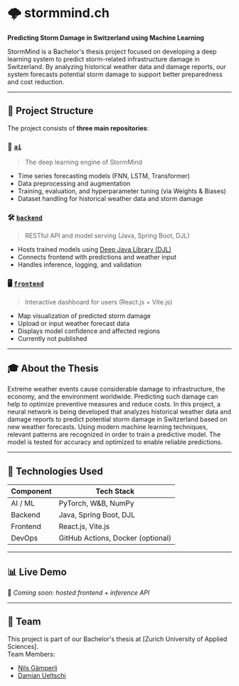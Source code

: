 # 🌩️ stormmind.ch

**Predicting Storm Damage in Switzerland using Machine Learning**

StormMind is a Bachelor's thesis project focused on developing a deep learning system to predict storm-related infrastructure damage in Switzerland. By analyzing historical weather data and damage reports, our system forecasts potential storm damage to support better preparedness and cost reduction.

---

## 📁 Project Structure

The project consists of **three main repositories**:

### 🧠 [`ai`](https://github.com/stormmind-ch/ai)
> The deep learning engine of StormMind

- Time series forecasting models (FNN, LSTM, Transformer)
- Data preprocessing and augmentation
- Training, evaluation, and hyperparameter tuning (via Weights & Biases)
- Dataset handling for historical weather data and storm damage

### 🛠️ [`backend`](https://github.com/stormmind-ch/backend)
> RESTful API and model serving (Java, Spring Boot, DJL)

- Hosts trained models using [Deep Java Library (DJL)](https://djl.ai/)
- Connects frontend with predictions and weather input
- Handles inference, logging, and validation

### 🖥️ [`frontend`](https://github.com/stormmind-ch/frontend)
> Interactive dashboard for users (React.js + Vite.js)

- Map visualization of predicted storm damage
- Upload or input weather forecast data
- Displays model confidence and affected regions
- Currently not published

---

## 🎓 About the Thesis
Extreme weather events cause considerable damage to infrastructure, the economy, and the environment worldwide. Predicting such damage can help to optimize preventive measures and reduce costs. In this project, a neural network is being developed that analyzes historical weather data and damage reports to predict potential storm damage in Switzerland based on new weather forecasts. Using modern machine learning techniques, relevant patterns are recognized in order to train a predictive model. The model is tested for accuracy and optimized to enable reliable predictions.

---

## 🚀 Technologies Used

| Component   | Tech Stack                        |
|------------|-----------------------------------|
| AI / ML     | PyTorch, W&B, NumPy               |
| Backend     | Java, Spring Boot, DJL            |
| Frontend    | React.js, Vite.js                 |
| DevOps      | GitHub Actions, Docker (optional) |

---

## 📊 Live Demo

🚧 *Coming soon: hosted frontend + inference API*

---

## 🤝 Team

This project is part of our Bachelor's thesis at [Zurich University of Applied Sciences].  
Team Members: 
- [Nils Gämperli](https://github.com/Nelson0101?tab=overview&from=2025-05-01&to=2025-05-11)
- [Damian Ueltschi](https://github.com/duke-j)



